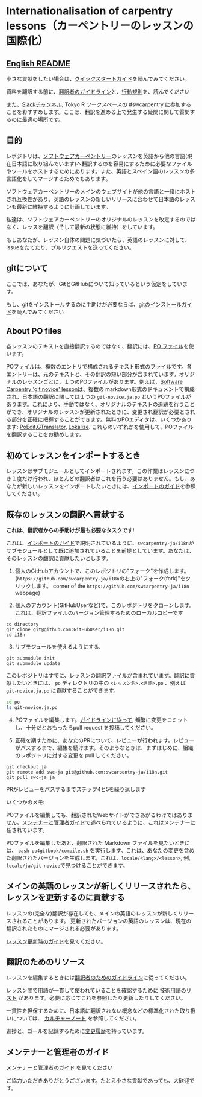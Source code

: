 # Internationalisation of carpentry lessons（カーペントリーのレッスンの国際化）

## [English README](README_en.md)

小さな貢献をしたい場合は、[クイックスタートガイド](quickstart.md)を読んでみてください。

資料を翻訳する前に、[翻訳者のガイドライン](TranslatorGuidelines.md)と、[行動規則](rules.md)を、読んでください

また、[Slackチャンネル](https://r-wakalang.herokuapp.com/), Tokyo R ワークスペースの #swcarpentry
 に参加することをおすすめします。ここは、翻訳を進める上で発生する疑問に関して質問するのに最適の場所です。

## 目的

レポジトリは、[ソフトウェアカーペントリー](https://software-carpentry.org/)のレッスンを英語から他の言語(現在日本語に取り組んでいます)へ翻訳するのを容易にするために必要なファイルやツールをホストするためにあります。また、英語とスペイン語のレッスンの多言語化をしてマージするためでもあります。

ソフトウェアカーペントリーのメインのウェブサイトが他の言語と一緒にホストされ互換性があり、英語のレッスンの新しいリリースに合わせて日本語のレッスンも最新に維持するように計画しています。

私達は、ソフトウェアカーペントリーのオリジナルのレッスンを改定するのではなく、レッスを翻訳（そして最新の状態に維持）をしています。

もしあなたが、レッスン自体の問題に気づいたら、英語のレッスンに対して、issueをたてたり、プルリクエストを送ってください。

## gitについて

ここでは、あなたが、GitとGitHubについて知っているという仮定をしています。

もし、gitをインストールするのに手助けが必要ならば、[gitのインストールガイド](git.md)を読んでみてください

## About PO files

各レッスンのテキストを直接翻訳するのではなく、翻訳には、[PO ファイル](https://www.gnu.org/software/gettext/manual/html_node/PO-Files.html)を使います。

POファイルは、複数のエントリで構成されるテキスト形式のファイルです。各エントリーは、元のテキストと、その翻訳の短い部分が含まれています。オリジナルのレッスンごとに、１つのPOファイルがあります。例えば、[Software Carpentry 'git novice' lesson](https://github.com/swcarpentry/git-novice)は、複数の markdown形式のドキュメントで構成され、日本語の翻訳に関しては１つの `git-novice.ja.po` というPOファイルがあります。これにより、手動ではなく、オリジナルのテキストの追跡を行うことができ、オリジナルのレッスンが更新されたときに、変更され翻訳が必要とされる部分を正確に把握することができます。無料のPOエディタは、いくつかあります: [PoEdit](http://www.poedit.net),[GTranslator](https://wiki.gnome.org/Apps/Gtranslator), [Lokalize](https://userbase.kde.org/Lokalize). これらのいずれかを使用して、POファイルを翻訳することをお勧めします。

## 初めてレッスンをインポートするとき

レッスンはサブモジュールとしてインポートされます。この作業はレッスンにつき１度だけ行われ、ほとんどの翻訳者はこれを行う必要はありません。もし、あなたが新しいレッスンをインポートしたいときには、[インポートのガイド](importing.md)を参照してください。

## 既存のレッスンの翻訳へ貢献する

**これは、翻訳者からの手助けが最も必要なタスクです!**

これは、[インポートのガイド](importing.md)で説明されているように、`swcarpentry-ja/i18n`がサブモジュールとして既に追加されていることを前提としています。あなたは、そのレッスンの翻訳に貢献したいとします。

1. 個人のGitHubアカウントで、このレポジトリの"フォーク"を作成します。 (`https://github.com/swcarpentry-ja/i18n`の右上の"フォーク(fork)"をクリックします。
  corner of the `https://github.com/swcarpentry-ja/i18n` webpage)

2. 個人のアカウント(GitHubUserなど)で、このレポジトリをクローンします。これは、翻訳ファイルのバージョン管理するためのローカルコピーです

```
cd directory
git clone git@github.com:GitHubUser/i18n.git
cd i18n
```

3. サブモジュールを使えるようにする.

```
git submodule init
git submodule update
```

このレポジトリはすでに、レッスンの翻訳ファイルが含まれています。翻訳に貢献したいときには、 `po` ディレクトリの中の `<レッスン名>.<言語>.po` 、例えば `git-novice.ja.po` に貢献することができます。

```bash
cd po
ls git-novice.ja.po
```

4. POファイルを編集します。[ガイドラインに従って](rules.md), 頻繁に変更をコミットし、十分だとおもったらpull request を投稿してください。

5. 正確を期すために、あなたのPRについて、レビューが行われます。レビューがパスするまで、編集を続けます。そのようなときは、まずはじめに、組織のレポジトリに対する変更を pull してください。

```
git checkout ja
git remote add swc-ja git@github.com:swcarpentry-ja/i18n.git
git pull swc-ja ja
```

PRがレビューをパスするまでステップ4と5を繰り返します

いくつかのメモ:

POファイルを編集しても、翻訳されたWebサイトができあがるわけではありません。[メンテナーと管理者ガイド](admin.md)で述べられているように、これはメンテナーに任されています。

POファイルを編集したあと、翻訳された Markdown ファイルを見たいときには、 `bash po4gitbook/compile.sh` を実行します。これは、あなたの変更を含めた翻訳されたバージョンを生成します。これは、`locale/<lang>/<lesson>`, 例, `locale/ja/git-novice`で見つけることができます。

## メインの英語のレッスンが新しくリリースされたら、レッスンを更新するのに貢献する

レッスンの(完全な)翻訳が存在しても、メインの英語のレッスンが新しくリリースされることがあります。
更新されたバージョンの英語のレッスンは、現在の翻訳されたものにマージされる必要があります。

[レッスン更新時のガイド](updating.md)を見てください。

## 翻訳のためのリソース

レッスンを編集するときには[翻訳者のためのガイドライン](TranslatorGuidelines.md)に従ってください。

レッスン間で用語が一貫して使われていることを確認するために [技術用語のリスト](https://github.com/swcarpentry-ja/i18n/wiki/Glossary-for-technical-terms) があります。必要に応じてこれを参照したり更新したりしてください。

一貫性を担保するために、日本語に翻訳されない概念などの標準化された取り扱いについては、 [カルチャーノート](CultureNotes.md) を参照してください。

進捗と、ゴールを記録するために[変更履歴](ChangeLog.md)を持っています。

## メンテナーと管理者のガイド

[メンテナーと管理者のガイド](admin.md) を見てください

ご協力いただきありがとうございます。たとえ小さな貢献であっても、大歓迎です。

